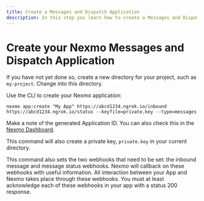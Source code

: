 ```yaml
---
title: Create a Messages and Dispatch Application
description: In this step you learn how to create a Messages and Dispatch Application. A Messages and Dispatch application has a message status webhook and inbound message webhook, where the inbound message is of type `whatsapp`, `messenger` or `viber_service_msg`. Inbound SMS has to be handled through your account-level SMS webhook.
---
```


# Create your Nexmo Messages and Dispatch Application

If you have not yet done so, create a new directory for your project, such as `my-project`. Change into this directory.

Use the CLI to create your Nexmo application:

``` shell
nexmo app:create "My App" https://abcd1234.ngrok.io/inbound https://abcd1234.ngrok.io/status --keyfile=private.key --type=messages
```

Make a note of the generated Application ID. You can also check this in the [Nexmo Dashboard](https://dashboard.nexmo.com/messages/applications).

This command will also create a private key, `private.key` in your current directory.

This command also sets the two webhooks that need to be set: the inbound message and message status webhooks. Nexmo will callback on these webhooks with useful information. All interaction between your App and Nexmo takes place through these webhooks. You must at least acknowledge each of these webhooks in your app with a status 200 response.
